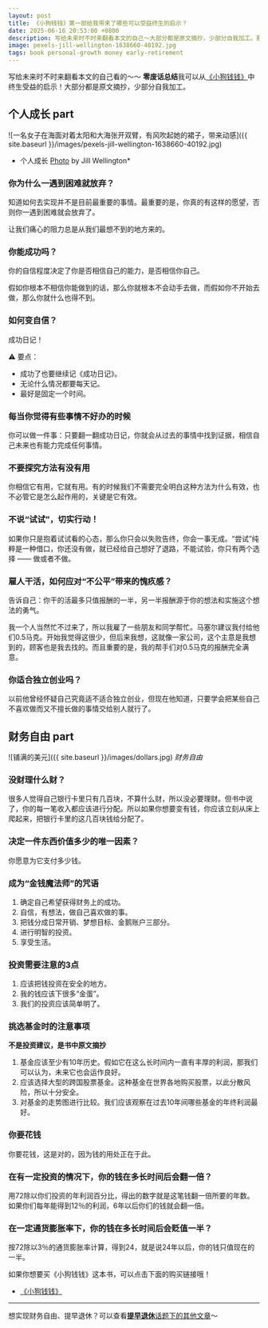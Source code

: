 ```yaml
---
layout: post
title: 《小狗钱钱》第一部给我带来了哪些可以受益终生的启示？
date: 2025-06-16 20:53:00 +0800
description: 写给未来时不时来翻看本文的自己～大部分都是原文摘抄，少部分自我加工。那些我经常问自己的问题，从《小狗钱钱》中找到了答案。本文分为两大部分：个人成长和理财，非本意的使得每部分8条，共16条。
image: pexels-jill-wellington-1638660-40192.jpg
tags: book personal-growth money early-retirement
---
```


写给未来时不时来翻看本文的自己看的～～ **零废话总结**我可以从[《小狗钱钱》](https://uland.taobao.com/coupon/edetail?e=C%2B3iHwGy2qWlhHvvyUNXZfh8CuWt5YH5OVuOuRD5gLJMmdsrkidbOWBzzpT26idJq7YUKk7lHXe6QxfDNo2koeL7E5mctl3V6SbuNU3cVor9sVXGJBsX77A0j00LesTsJFETz6Hck7ByBOK%2B8KjzSuzY3MUSAX0G1TP3uC6T%2BzqvaZXveMf8wmIkMxXz7X6SkguNypObdEoaFXulWIIcTLAhIJ3HU1OH%2BgSuV3%2BTAbItSviRLVlau%2B5yo9RMQRTar53ydWAsIgB5Wnr1RU5wI6%2FAxvUD1Z9RfeSBK3KXa08IPvWu4nMSnYL3h47oqMq62oYsLHTsIOwCGruttYDvNg%3D%3D&traceId=212ceaad17500757768965657e2dd4&union_lens=lensId%3APUB%401750075745%402103f3ef_1d7d_19778a4a41a_a662%40026mYNtFXzxuequgrNoSZVyN%40eyJmbG9vcklkIjo4MDY3NCwiic3BtQiiI6Il9wb3J0YWxfdjJfcGFnZXNfcHJvbW9fZ29vZHNfaW5kZXhfaHRtIiiwiic3JjRmxvb3JJZCI6IjgwNjc0In0ie%3BtkScm%3AselectionPlaza_site_4358_0_0_0_3_17500757453841433500159%3Bscm%3A1007.30148.329090.pub_search-item_80e55dae-6e8c-41e5-ba17-fd954c0612be_)中终生受益的启示！大部分都是原文摘抄，少部分自我加工。

## 个人成长 part

![一名女子在海面对着太阳和大海张开双臂，有风吹起她的裙子，带来动感]({{ site.baseurl }}/images/pexels-jill-wellington-1638660-40192.jpg)
* 个人成长 <a href="https://www.pexels.com/photo/lady-in-beach-silhouette-during-daytime-photography-40192/">Photo</a> by Jill Wellington*

### 你为什么一遇到困难就放弃？

知道如何去实现并不是目前最重要的事情。最重要的是，你真的有这样的愿望，否则你一遇到困难就会放弃了。

让我们痛心的阻力总是从我们最想不到的地方来的。

### 你能成功吗？

你的自信程度决定了你是否相信自己的能力，是否相信你自己。

假如你根本不相信你能做到的话，那么你就根本不会动手去做，而假如你不开始去做，那么你就什么也得不到。

### 如何变自信？

成功日记！

⚠️ 要点：
- 成功了也要继续记《成功日记》。
- 无论什么情况都要每天记。
- 最好是固定一个时间。

### 每当你觉得有些事情不好办的时候

你可以做一件事：只要翻一翻成功日记，你就会从过去的事情中找到证据，相信自己未来也有能力完成任何事情。

### 不要探究方法有没有用

你相信它有用，它就有用。有的时候我们不需要完全明白这种方法为什么有效，也不必管它是怎么起作用的，关键是它有效。

### 不说“试试”，切实行动！

如果你只是抱着试试看的心态，那么你只会以失败告终，你会一事无成。“尝试”纯粹是一种借口，你还没有做，就已经给自己想好了退路，不能试验，你只有两个选择 —— 做或者不做。

### 雇人干活，如何应对“不公平”带来的愧疚感？

告诉自己：你干的活最多只值报酬的一半，另一半报酬源于你的想法和实施这个想法的勇气。

我一个人当然忙不过来了，所以我雇了一些朋友和同学帮忙。马塞尔建议我付给他们0.5马克。开始我觉得这很少，但后来我想，这就像一家公司，这个主意是我想到的，顾客也是我去找的。而且重要的是，我的帮手们对0.5马克的报酬完全满意。

### 你适合独立创业吗？

以前他曾经怀疑自己究竟适不适合独立创业，但现在他知道，只要学会把某些自己不喜欢做而又不擅长做的事情交给别人就行了。

## 财务自由 part

![铺满的美元]({{ site.baseurl }}/images/dollars.jpg)
*财务自由*

### 没财理什么财？

很多人觉得自己银行卡里只有几百块，不算什么财，所以没必要理财。但书中说了，你的每一笔收入都应该进行分配。所以如果你想要变有钱，你应该立刻从床上爬起来，把银行卡里的这几百块钱给分配了。

### 决定一件东西价值多少的唯一因素？

你愿意为它支付多少钱。

### 成为“金钱魔法师”的咒语

1. 确定自己希望获得财务上的成功。
1. 自信，有想法，做自己喜欢做的事。
1. 把钱分成日常开销、梦想目标、金鹅账户三部分。
1. 进行明智的投资。
1. 享受生活。

### 投资需要注意的3点

1. 应该把钱投资在安全的地方。
1. 我的钱应该下很多“金蛋”。
1. 我们的投资应该简单明了。

### 挑选基金时的注意事项

**不是投资建议，是书中原文摘抄**

1. 基金应该至少有10年历史。假如它在这么长时间内一直有丰厚的利润，那我们可以认为，未来它也会运作良好。
1. 应该选择大型的跨国股票基金。这种基金在世界各地购买股票，以此分散风险，所以十分安全。
1. 对基金的走势图进行比较。我们应该观察在过去10年间哪些基金的年终利润最好。

### 你要花钱

你要花钱，这是对的，因为钱的用处正在于此。

### 在有一定投资的情况下，你的钱在多长时间后会翻一倍？

用72除以你们投资的年利润百分比，得出的数字就是这笔钱翻一倍所要的年数。如果你们每年能得到12％的利润，6年以后你们的钱就会翻一倍。

### 在一定通货膨胀率下，你的钱在多长时间后会贬值一半？

按72除以3％的通货膨胀率计算，得到24，就是说24年以后，你的钱只值现在的一半。

如果你想要买《小狗钱钱》这本书，可以点击下面的购买链接哦！
- [《小狗钱钱》](https://uland.taobao.com/coupon/edetail?e=C%2B3iHwGy2qWlhHvvyUNXZfh8CuWt5YH5OVuOuRD5gLJMmdsrkidbOWBzzpT26idJq7YUKk7lHXe6QxfDNo2koeL7E5mctl3V6SbuNU3cVor9sVXGJBsX77A0j00LesTsJFETz6Hck7ByBOK%2B8KjzSuzY3MUSAX0G1TP3uC6T%2BzqvaZXveMf8wmIkMxXz7X6SkguNypObdEoaFXulWIIcTLAhIJ3HU1OH%2BgSuV3%2BTAbItSviRLVlau%2B5yo9RMQRTar53ydWAsIgB5Wnr1RU5wI6%2FAxvUD1Z9RfeSBK3KXa08IPvWu4nMSnYL3h47oqMq62oYsLHTsIOwCGruttYDvNg%3D%3D&traceId=212ceaad17500757768965657e2dd4&union_lens=lensId%3APUB%401750075745%402103f3ef_1d7d_19778a4a41a_a662%40026mYNtFXzxuequgrNoSZVyN%40eyJmbG9vcklkIjo4MDY3NCwiic3BtQiiI6Il9wb3J0YWxfdjJfcGFnZXNfcHJvbW9fZ29vZHNfaW5kZXhfaHRtIiiwiic3JjRmxvb3JJZCI6IjgwNjc0In0ie%3BtkScm%3AselectionPlaza_site_4358_0_0_0_3_17500757453841433500159%3Bscm%3A1007.30148.329090.pub_search-item_80e55dae-6e8c-41e5-ba17-fd954c0612be_)

---

想实现财务自由、提早退休？可以查看<a href="/tag/early-retirement?utm_source=blog&utm_medium=post&utm_campaign=read_more">**提早退休**话题下的其他文章</a>～ 
